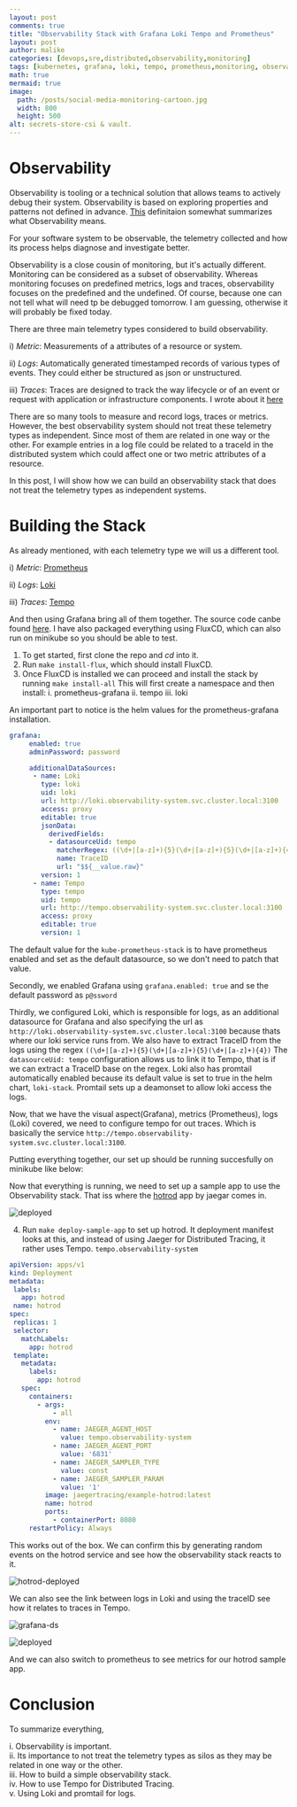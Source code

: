 ```yaml
---
layout: post
comments: true
title: "Observability Stack with Grafana Loki Tempo and Prometheus"
layout: post
author: malike
categories: [devops,sre,distributed,observability,monitoring]
tags: [kubernetes, grafana, loki, tempo, prometheus,monitoring, observability, slo, sla, sli, metrics, traces, logs]
math: true
mermaid: true
image:
  path: /posts/social-media-monitoring-cartoon.jpg
  width: 800
  height: 500
alt: secrets-store-csi & vault.
---
```


# Observability 

Observability is tooling or a technical solution that allows teams to actively debug their system. 
Observability is based on exploring properties and patterns not defined in advance. [This](https://cloud.google.com/architecture/devops/devops-measurement-monitoring-and-observability) definitaion 
somewhat summarizes what Observability means.


For your software system to be observable, the telemetry collected and how its process helps 
diagnose and investigate better. 


Observability is a close cousin of monitoring, but it's actually different. 
Monitoring can be considered as a subset of observability. Whereas monitoring focuses on 
predefined metrics, logs and traces, observability focuses on the predefined and the undefined. 
Of course, because one can not tell what will need tp be debugged tomorrow. I am guessing, otherwise it will probably be fixed 
today.  

There are three main telemetry types considered to build observability. 

i) _Metric_: Measurements of a attributes of a resource or system.

ii) _Logs_: Automatically generated timestamped records of various types of events. They could either be structured as json or unstructured. 

iii) _Traces_: Traces are designed to track the way lifecycle or of an event or request with application or infrastructure components. I wrote about it [here](../Distributed-Tracing-With-Spring-Cloud-Sleuth-And-Opencensus/)


There are so many tools to measure and record logs, traces or metrics. However, the best observability system
should not treat these telemetry types as independent. Since most of them are related in one way or the other. For example entries in a log 
file could be related to a traceId in the distributed system which could affect one or two metric attributes of a resource.

In this post, I will show how we can build an observability stack that does not treat the telemetry types 
as independent systems.

# Building the Stack 

As already mentioned, with each telemetry type we will us a different tool.  

i) _Metric_: [Prometheus](https://prometheus.io/)

ii) _Logs_: [Loki](https://grafana.com/oss/loki/)

iii) _Traces_: [Tempo](https://grafana.com/oss/tempo/)

And then using Grafana bring all of them together. The source code canbe found [here](https://github.com/malike/observability-stack).
I have also packaged everything using FluxCD, which can also run on minikube so you should be able to test.

1. To get started, first clone the repo and _cd_ into it.
2. Run `make install-flux`, which should install FluxCD.
3. Once FluxCD is installed we can proceed and install the stack by running `make install-all`
This will first create a namespace and then install:
   i. prometheus-grafana
   ii. tempo
   iii. loki
   
An important part to notice is the helm values for the prometheus-grafana installation. 

````yaml
grafana:
     enabled: true
     adminPassword: password

     additionalDataSources:
      - name: Loki
        type: loki
        uid: loki
        url: http://loki.observability-system.svc.cluster.local:3100
        access: proxy
        editable: true
        jsonData:
          derivedFields:
          - datasourceUid: tempo
            matcherRegex: ((\d+|[a-z]+){5}(\d+|[a-z]+){5}(\d+|[a-z]+){4})
            name: TraceID
            url: "$${__value.raw}"
        version: 1
      - name: Tempo
        type: tempo
        uid: tempo
        url: http://tempo.observability-system.svc.cluster.local:3100
        access: proxy
        editable: true
        version: 1
````

The default value for the `kube-prometheus-stack` is to have prometheus enabled and set as the default
datasource, so we don't need to patch that value. 

Secondly, we enabled Grafana using `grafana.enabled: true` and se the default password as `p@ssword`

Thirdly, we configured Loki, which is responsible for logs, as an additional datasource for Grafana and also specifying the url 
as `http://loki.observability-system.svc.cluster.local:3100` because thats where our loki service runs from. 
We also have to extract TraceID from the logs using the regex `((\d+|[a-z]+){5}(\d+|[a-z]+){5}(\d+|[a-z]+){4})`
The `datasourceUid: tempo` configuration allows us to link it to Tempo, that is if we can extract a TraceID base on the regex.
Loki also has promtail automatically enabled because its default value is set to true in the helm chart, `loki-stack`. Promtail sets up a deamonset to allow loki access the logs.


Now, that we have the visual aspect(Grafana), metrics (Prometheus), logs (Loki) covered, we need to configure tempo for out traces. Which
is basically the service `http://tempo.observability-system.svc.cluster.local:3100`.  

Putting everything together, our set up should be running succesfully on minikube like below: 


Now that everything is running, we need to set up a sample app to use the Observability stack. That iss where the [hotrod](https://github.com/jaegertracing/jaeger/tree/main/examples/hotrod) app by jaegar comes in. 


![deployed](/posts/observability-stack/deployed-stack.png) 

4. Run `make deploy-sample-app` to set up hotrod. It deployment manifest looks at this, and instead of using Jaeger for Distributed Tracing, it rather uses Tempo. `tempo.observability-system`

````yaml
apiVersion: apps/v1
kind: Deployment
metadata:
 labels:
   app: hotrod
 name: hotrod
spec:
 replicas: 1
 selector:
   matchLabels:
     app: hotrod
 template:
   metadata:
     labels:
       app: hotrod
   spec:
     containers:
       - args:
           - all
         env:
           - name: JAEGER_AGENT_HOST
             value: tempo.observability-system
           - name: JAEGER_AGENT_PORT
             value: '6831'
           - name: JAEGER_SAMPLER_TYPE
             value: const
           - name: JAEGER_SAMPLER_PARAM
             value: '1'
         image: jaegertracing/example-hotrod:latest
         name: hotrod
         ports:
           - containerPort: 8080
     restartPolicy: Always
````

This works out of the box. We can confirm this by generating random events on the hotrod service and
see how the observability stack reacts to it. 

![hotrod-deployed](/posts/observability-stack/hotrod-app.png)

We can also see the link between logs in Loki and using the traceID see how it relates to traces in Tempo. 


![grafana-ds](/posts/observability-stack/grafana-ds.png)



![deployed](/posts/observability-stack/grafana-loki-tempo.png)


And we can also switch to prometheus to see metrics for our hotrod sample app. 



# Conclusion

To summarize everything,

i. Observability is important. <br/>
ii. Its importance to not treat the telemetry types as silos as they may be related in one way or the other.<br/>
iii. How to build a simple observability stack.<br/>
iv. How to use Tempo for Distributed Tracing.<br/>
v. Using Loki and promtail for logs.<br/>
 



